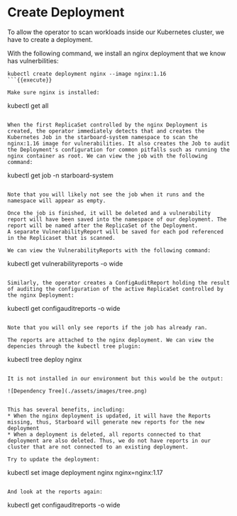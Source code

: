 # Create Deployment

To allow the operator to scan workloads inside our Kubernetes cluster, we have to create a deployment.

With the following command, we install an nginx deployment that we know has vulnerbilities:

```
kubectl create deployment nginx --image nginx:1.16
```{{execute}}

Make sure nginx is installed:

```
kubectl get all
```{{execute}}

When the first ReplicaSet controlled by the nginx Deployment is created, the operator immediately detects that and creates the Kubernetes Job in the starboard-system namespace to scan the nginx:1.16 image for vulnerabilities. It also creates the Job to audit the Deployment's configuration for common pitfalls such as running the nginx container as root. We can view the job with the following command:

```
kubectl get job -n starboard-system
```{{execute}}

Note that you will likely not see the job when it runs and the namespace will appear as empty.

Once the job is finished, it will be deleted and a vulnerability report will have been saved into the namespace of our deployment. The report will be named after the ReplicaSet of the Deployment.
A separate VulnerabilityReport will be saved for each pod referenced in the Replicaset that is scanned.

We can view the VulnerabilityReports with the following command:

```
kubectl get vulnerabilityreports -o wide
```{{execute}}

Similarly, the operator creates a ConfigAuditReport holding the result of auditing the configuration of the active ReplicaSet controlled by the nginx Deployment:

```
kubectl get configauditreports -o wide
```{{execute}}

Note that you will only see reports if the job has already ran. 

The reports are attached to the nginx deployment. We can view the depencies through the kubectl tree plugin:

```
kubectl tree deploy nginx
```

It is not installed in our environment but this would be the output:

![Dependency Tree](./assets/images/tree.png)


This has several benefits, including:
* When the nginx deployment is updated, it will have the Reports missing, thus, Starboard will generate new reports for the new deployment
* When a deployment is deleted, all reports connected to that deployment are also deleted. Thus, we do not have reports in our cluster that are not connected to an existing deployment.

Try to update the deployment:

```
kubectl set image deployment nginx nginx=nginx:1.17
```{{execute}}

And look at the reports again:

```
kubectl get configauditreports -o wide
```{{execute}}